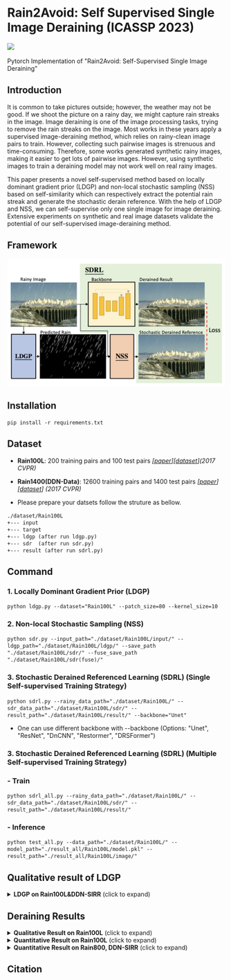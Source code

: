 # Rain2Avoid: Self Supervised Single Image Deraining (ICASSP 2023)
[![](https://img.shields.io/badge/arxiv-Paper-green)]()

Pytorch Implementation of "Rain2Avoid: Self-Supervised Single Image Deraining"

## Introduction
It is common to take pictures outside; however, the weather may not be good. If we shoot the picture on a rainy day, we might capture rain streaks in the image.
Image deraining is one of the image processing tasks, trying to remove the rain streaks on the image. Most works in these years apply a supervised image-deraining method, which relies on rainy-clean image pairs to train.
However, collecting such pairwise images is strenuous and time-consuming. Therefore, some works generated synthetic rainy images, making it easier to get lots of pairwise images. However, using synthetic images to train a deraining model may not work well on real rainy images.

This paper presents a novel self-supervised method based on locally dominant gradient prior (LDGP) and non-local stochastic sampling (NSS) based on self-similarity which can respectively extract the potential rain streak and generate the stochastic derain reference. With the help of LDGP and NSS, we can self-supervise only one single image for image deraining.
Extensive experiments on synthetic and real image datasets validate the potential of our self-supervised image-deraining method.

## Framework

<img src="./img/scheme.png" alt="drawing" style="width:800px;"/>

## Installation
```
pip install -r requirements.txt
```

## Dataset
* **Rain100L**: 200 training pairs and 100 test pairs *[[paper](http://openaccess.thecvf.com/content_cvpr_2017/papers/Yang_Deep_Joint_Rain_CVPR_2017_paper.pdf)][[dataset](http://www.icst.pku.edu.cn/struct/Projects/joint_rain_removal.html)](2017 CVPR)*

* **Rain1400(DDN-Data)**: 12600 training pairs and 1400 test pairs *[[paper](http://openaccess.thecvf.com/content_cvpr_2017/papers/Fu_Removing_Rain_From_CVPR_2017_paper.pdf)][[dataset](https://xueyangfu.github.io/projects/cvpr2017.html)] (2017 CVPR)*

- Please prepare your datsets follow the struture as bellow.
```
./dataset/Rain100L
+--- input
+--- target
+--- ldgp (after run ldgp.py)
+--- sdr  (after run sdr.py)
+--- result (after run sdrl.py)
```

## Command 
### 1. Locally Dominant Gradient Prior (LDGP)
```
python ldgp.py --dataset="Rain100L" --patch_size=80 --kernel_size=10
```

### 2. Non-local Stochastic Sampling (NSS)
```
python sdr.py --input_path="./dataset/Rain100L/input/" --ldgp_path="./dataset/Rain100L/ldgp/" --save_path "./dataset/Rain100L/sdr/" --fuse_save_path "./dataset/Rain100L/sdr(fuse)/"
```

### 3. Stochastic Derained Referenced Learning (SDRL) (Single Self-supervised Training Strategy)
```
python sdrl.py --rainy_data_path="./dataset/Rain100L/" --sdr_data_path="./dataset/Rain100L/sdr/" --result_path="./dataset/Rain100L/result/" --backbone="Unet"
```

- One can use different backbone with --backbone (Options: "Unet", "ResNet", "DnCNN", "Restormer", "DRSFormer")

### 3. Stochastic Derained Referenced Learning (SDRL) (Multiple Self-supervised Training Strategy)

### - Train
```
python sdrl_all.py --rainy_data_path="./dataset/Rain100L/" --sdr_data_path="./dataset/Rain100L/sdr/" --result_path="./dataset/Rain100L/result/"
```
### - Inference
```
python test_all.py --data_path="./dataset/Rain100L/" --model_path="./result_all/Rain100L/model.pkl" --result_path="./result_all/Rain100L/image/"
```


## Qualitative result of LDGP

<details>
<summary><strong>LDGP on Rain100L&DDN-SIRR</strong> (click to expand) </summary>
<img src = "./img/ldgp.png"> 
</details>


## Deraining Results
<details>
<summary><strong>Qualitative Result on Rain100L</strong> (click to expand) </summary>
<img src = "https://github.com/ytpeng-aimlab/Rain2Avoid-Self-Supervised-Single-Image-Deraining/blob/master/img/img1.png"> 
</details>

<details>
<summary><strong>Quantitative Result on Rain100L</strong> (click to expand) </summary>
<img src = "https://github.com/ytpeng-aimlab/Rain2Avoid-Self-Supervised-Single-Image-Deraining/blob/master/img/result_rain100L.png"> 
</details>

<details>
<summary><strong>Quantitative Result on Rain800, DDN-SIRR</strong> (click to expand) </summary>
<img src = "https://github.com/ytpeng-aimlab/Rain2Avoid-Self-Supervised-Single-Image-Deraining/blob/master/img/result_DDN.png"> 
</details>

## Citation
